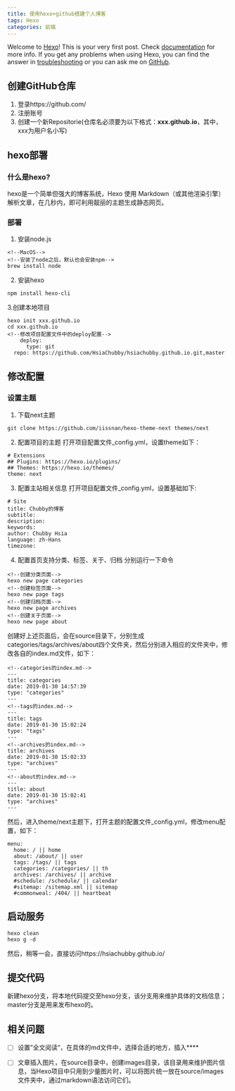 ```yaml
---
title: 使用hexo+github搭建个人博客
tags: Hexo
categories: 前端
---
```

Welcome to [Hexo](https://hexo.io/)! This is your very first post. Check [documentation](https://hexo.io/docs/) for more info. If you get any problems when using Hexo, you can find the answer in [troubleshooting](https://hexo.io/docs/troubleshooting.html) or you can ask me on [GitHub](https://github.com/hexojs/hexo/issues).

## 创建GitHub仓库
1. 登录https://github.com/
2. 注册账号
3. 创建一个新Repositorie(仓库名必须要为以下格式：**xxx.github.io**，其中，xxx为用户名小写)
## hexo部署
### 什么是hexo?
hexo是一个简单但强大的博客系统，Hexo 使用 Markdown（或其他渲染引擎）解析文章，在几秒内，即可利用靓丽的主题生成静态网页。
### 部署
1. 安装node.js
```
<!--MacOS-->
<!--安装了node之后，默认也会安装npm-->
brew install node
```
2. 安装hexo
```
npm install hexo-cli
```
3.创建本地项目
```
hexo init xxx.github.io
cd xxx.github.io
<!--修改项目配置文件中的deploy配置-->
	deploy:
	  type: git
  repo: https://github.com/HsiaChubby/hsiachubby.github.io.git,master
```
<!-- more -->
## 修改配置
### 设置主题
1. 下载next主题
```
git clone https://github.com/iissnan/hexo-theme-next themes/next
```
2. 配置项目的主题
打开项目配置文件_config.yml，设置theme如下：
```
# Extensions
## Plugins: https://hexo.io/plugins/
## Themes: https://hexo.io/themes/
theme: next
```
3. 配置主站相关信息
打开项目配置文件_config.yml，设置基础如下:
```
# Site
title: Chubby的博客
subtitle:
description:
keywords:
author: Chubby Hsia
language: zh-Hans
timezone:
```
4. 配置首页支持分类、标签、关于、归档
分别运行一下命令
```
<!--创建分类页面-->
hexo new page categories
<!--创建标签页面-->
hexo new page tags
<!--创建归档页面-->
hexo new page archives
<!--创建关于页面-->
hexo new page about
```
创建好上述页面后，会在source目录下，分别生成categories/tags/archives/about四个文件夹，然后分别进入相应的文件夹中，修改各自的index.md文件，如下：
```
<!--categories的index.md-->
---
title: categories
date: 2019-01-30 14:57:39
type: "categories"
---
<!--tags的index.md-->
---
title: tags
date: 2019-01-30 15:02:24
type: "tags"
---
<!--archives的index.md-->
title: archives
date: 2019-01-30 15:02:33
type: "archives"
---
<!--about的index.md-->
---
title: about
date: 2019-01-30 15:02:41
type: "archives"
---
```
然后，进入theme/next主题下，打开主题的配置文件_config.yml，修改menu配置，如下：
```
menu:
  home: / || home
  about: /about/ || user
  tags: /tags/ || tags
  categories: /categories/ || th
  archives: /archives/ || archive
  #schedule: /schedule/ || calendar
  #sitemap: /sitemap.xml || sitemap
  #commonweal: /404/ || heartbeat
```
## 启动服务
```
hexo clean
hexo g -d
```
然后，稍等一会，直接访问https://hsiachubby.github.io/

## 提交代码
新建hexo分支，将本地代码提交至hexo分支，该分支用来维护具体的文档信息；master分支是用来发布hexo的。

## 相关问题
* [ ] 设置”全文阅读“，在具体的md文件中，选择合适的地方，插入**<!-- more -->**
* [ ] 文章插入图片，在source目录中，创建images目录，该目录用来维护图片信息，当Hexo项目中只用到少量图片时，可以将图片统一放在source/images文件夹中，通过markdown语法访问它们。



